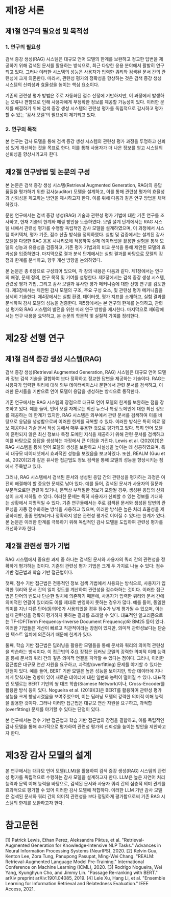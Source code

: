 # 제1장 서론

## 제1절 연구의 필요성 및 목적성

### 1. 연구의 필요성

검색 증강 생성(RAG) 시스템은 대규모 언어 모델의 한계를 보완하고 정교한 답변을 제공하기 위해 검색된 문서를 활용하는 방식으로, 최근 다양한 응용 분야에서 활발히 연구되고 있다. 그러나 이러한 시스템의 성능은 사용자가 입력한 쿼리와 검색된 문서 간의 관련성에 크게 의존한다. 따라서, 관련성 평가의 정확성을 향상하는 것은 검색 증강 생성 시스템의 신뢰성과 효율성을 높이는 핵심 요소이다.

기존의 관련성 평가 방법은 주로 자동화된 점수 산정에 기반하지만, 이 과정에서 발생하는 오류나 편향으로 인해 사용자에게 부정확한 정보를 제공할 가능성이 있다. 이러한 문제를 해결하기 위해 검색 증강 생성 시스템의 관련성 평가를 독립적으로 감시하고 평가할 수 있는 '감사 모델'의 필요성이 제기되고 있다.

### 2. 연구의 목적

본 연구는 감사 모델을 통해 검색 증강 생성 시스템의 관련성 평가 과정을 투명하고 신뢰성 있게 개선하는 것을 목표로 한다. 이를 통해 사용자가 더 나은 정보를 얻고 시스템의 신뢰성을 향상시키고자 한다.

## 제2절 연구방법 및 논문의 구성

본 논문은 검색 증강 생성 시스템(Retrieval Augmented Generation, RAG)의 응답 품질을 평가하기 위한 감사(auditor) 모델을 설계하고, 이를 통해 관련성 평가의 효율성과 신뢰성을 제고하는 방안을 제시하고자 한다. 이를 위해 다음과 같은 연구 방법을 채택하였다.

문헌 연구에서는 검색 증강 생성(RAG) 기술과 관련성 평가 기법에 대한 기존 연구를 조사하고, 현재 기술의 한계와 해결 방안을 도출하였다. 모델 설계 단계에서는 RAG 시스템 내에서 관련성 평가를 수행할 독립적인 감사 모델을 설계하였으며, 이 과정에서 시스템 아키텍처, 평가 기준, 점수 산출 방식을 정의하였다. 실험 및 검증에서는 설계된 감사 모델을 다양한 RAG 응용 시나리오에 적용하여 실제 데이터셋을 활용한 실험을 통해 모델의 성능과 유용성을 검증하고, 기존 평가 기법과의 비교 분석을 통해 제안된 모델의 효과성을 입증하였다. 마지막으로 결과 분석 단계에서는 실험 결과를 바탕으로 모델의 강점과 한계를 분석하고, 향후 개선 방향을 논의하였다.

본 논문은 총 6장으로 구성되어 있으며, 각 장의 내용은 다음과 같다. 제1장에서는 연구의 배경, 문제 정의, 연구 목적 및 기여를 설명한다. 제2장에서는 검색 증강 생성 시스템, 관련성 평가 기법, 그리고 감사 모델과 유사한 평가 메커니즘에 대한 선행 연구를 검토한다. 제3장에서는 제안된 감사 모델의 구조, 주요 구성 요소, 및 관련성 평가 메커니즘을 상세히 기술한다. 제4장에서는 실험 환경, 데이터셋, 평가 지표를 소개하고, 실험 결과를 분석하여 감사 모델의 성능을 검증한다. 제5장에서는 본 연구의 한계를 논의하고, 관련성 평가와 RAG 시스템의 발전을 위한 미래 연구 방향을 제시한다. 마지막으로 제6장에서는 연구 내용을 요약하고, 본 논문의 학문적 및 실질적 기여를 정리한다.

# 제2장 선행 연구

## 제1절 검색 증강 생성 시스템(RAG)

검색 증강 생성(Retrieval Augmented Generation, RAG) 시스템은 대규모 언어 모델과 정보 검색 기술을 결합하여 보다 정확하고 정교한 답변을 제공하는 기술이다. RAG는 사용자가 입력한 쿼리에 대해 외부 데이터베이스나 문헌에서 관련 문서를 검색하고, 이러한 문서들을 기반으로 언어 모델이 응답을 생성하는 방식으로 동작한다.

기존 연구에서는 RAG 시스템의 장점으로 대규모 언어 모델의 한계를 보완하는 점을 강조하고 있다. 예를 들어, 언어 모델 자체로는 최신 뉴스나 특정 도메인에 대한 최신 정보를 제공하는 데 한계가 있지만, RAG 시스템은 외부에서 관련 문서를 검색하여 이를 바탕으로 응답을 생성함으로써 이러한 한계를 극복할 수 있다. 이러한 방식은 특히 의료 정보 제공이나 기술 문서 작성 등에서 매우 유용한 것으로 평가되고 있다. 특히 언어 모델이 훈련되지 않은 최신 정보나 특정 도메인 지식을 제공하기 위해 관련 문서를 검색하고 이를 바탕으로 응답을 생성하는 과정에서 큰 이점을 가진다. Lewis et al. (2020)[1]은 RAG 시스템을 통해 언어 모델의 생성을 보완하고 사실성을 높이는 데 성공하였으며, 특히 대규모 데이터셋에서 효과적인 성능을 보였음을 보고하였다. 또한, REALM (Guu et al., 2020)[2]과 같은 유사한 접근법도 정보 검색을 통해 모델의 성능을 향상시키는 점에서 주목받고 있다.

그러나, RAG 시스템에서 검색된 문서와 생성된 응답 간의 관련성을 평가하는 과정은 여전히 해결해야 할 중요한 문제로 남아 있다. 예를 들어, 검색된 문서가 사용자의 질문과 부분적으로만 관련이 있거나, 문맥상 부적절한 정보가 포함될 경우, 생성된 응답의 신뢰성이 크게 저하될 수 있다. 이러한 문제는 특히 사용자가 신뢰할 수 있는 정보를 기대하는 상황에서 치명적일 수 있다. 기존 연구들에서는 주로 검색된 문서와 생성된 답변의 관련성을 자동 점수화하는 방식을 사용하고 있으며, 이러한 방식은 높은 처리 효율성을 제공하지만, 종종 편향되거나 정확하지 않은 관련성 평가로 이어질 수 있다는 한계가 있다. 본 논문은 이러한 한계를 극복하기 위해 독립적인 감사 모델을 도입하여 관련성 평가를 개선하고자 한다.

## 제2절 관련성 평가 기법

RAG 시스템에서 중요한 과제 중 하나는 검색된 문서와 사용자의 쿼리 간의 관련성을 정확하게 평가하는 것이다. 기존의 관련성 평가 기법은 크게 두 가지로 나눌 수 있다: 점수 기반 접근법과 학습 기반 접근법이다.

첫째, 점수 기반 접근법은 전통적인 정보 검색 기법에서 사용되는 방식으로, 사용자가 입력한 쿼리와 문서 간의 일치 정도를 계산하여 관련성을 점수화하는 것이다. 이러한 접근법은 단어의 빈도나 단순한 일치에 의존하기 때문에, 사용자가 입력한 쿼리와 문서 간에 의미적인 연결이 있더라도 이를 제대로 반영하지 못하는 경우가 많다. 예를 들어, 동일한 의미를 지닌 다른 단어(동의어)가 사용되었을 경우 점수가 낮게 평가될 수 있으며, 이는 실제 관련성을 정확히 평가하지 못하는 결과를 초래할 수 있다. 대표적인 알고리즘으로는 TF-IDF(Term Frequency-Inverse Document Frequency)와 BM25 등이 있다. 이러한 기법들은 계산이 빠르고 직관적이라는 장점이 있지만, 의미적 관련성보다는 단순한 텍스트 일치에 의존하기 때문에 한계가 있다.

둘째, 학습 기반 접근법은 딥러닝을 활용한 모델들을 통해 문서와 쿼리의 의미적 관련성을 학습하는 방식이다. 이 접근법의 주요 장점은 딥러닝 모델의 강력한 의미적 이해 능력을 통해 문서와 쿼리 간의 깊은 의미적 연결을 파악할 수 있다는 점이다. 그러나, 이러한 접근법은 대규모 연산 자원을 요구하고, 과적합(overfitting) 문제를 야기할 수 있다는 단점이 있다. 예를 들어, BERT 기반 모델은 높은 성능을 보이지만, 학습 데이터에 지나치게 맞춰지는 경향이 있어 새로운 데이터에 대한 일반화 능력이 떨어질 수 있다. 대표적인 모델로는 BERT 기반의 쌍 대조 학습(Siamese Network)이나, Cross-Encoder를 활용한 방식 등이 있다. Nogueira et al. (2019)[3]은 BERT를 활용하여 관련성 평가 성능을 크게 향상시켰음을 보여주었으며, 이는 딥러닝 모델의 강력한 의미적 이해 능력을 활용한 것이다. 그러나 이러한 접근법은 대규모 연산 자원을 요구하고, 과적합(overfitting) 문제를 야기할 수 있다는 단점이 있다.

본 연구에서는 점수 기반 접근법과 학습 기반 접근법의 장점을 결합하고, 이를 독립적인 감사 모델을 통해 추가적으로 평가하여 관련성 평가의 신뢰성을 높이는 방안을 제안하고자 한다.

# 제3장 감사 모델의 설계

본 연구에서는 대규모 언어 모델(LLM)을 활용하여 검색 증강 생성(RAG) 시스템의 관련성 평가를 독립적으로 수행하는 감사 모델을 설계하고자 한다. LLM은 높은 자연어 처리 능력과 문맥 이해 능력을 바탕으로, 검색된 문서와 사용자 쿼리 간의 심층적 의미 관계를 효과적으로 평가할 수 있어 이러한 감사 모델에 적합하다. 이러한 LLM 기반 감사 모델은 검색된 문서와 쿼리 간의 의미적 관련성을 보다 정밀하게 평가함으로써 기존 RAG 시스템의 한계를 보완하고자 한다.

# 참고문헌

[1] Patrick Lewis, Ethan Perez, Aleksandra Piktus, et al. "Retrieval-Augmented Generation for Knowledge-Intensive NLP Tasks." Advances in Neural Information Processing Systems (NeurIPS), 2020.
[2] Kelvin Guu, Kenton Lee, Zora Tung, Panupong Pasupat, Ming-Wei Chang. "REALM: Retrieval-Augmented Language Model Pre-Training." International Conference on Machine Learning (ICML), 2020.
[3] Rodrigo Nogueira, Wei Yang, Kyunghyun Cho, and Jimmy Lin. "Passage Re-ranking with BERT." arXiv preprint arXiv:1901.04085, 2019.
[4] Lele Xu, Hang Li, et al. "Ensemble Learning for Information Retrieval and Relatedness Evaluation." IEEE Access, 2021.

